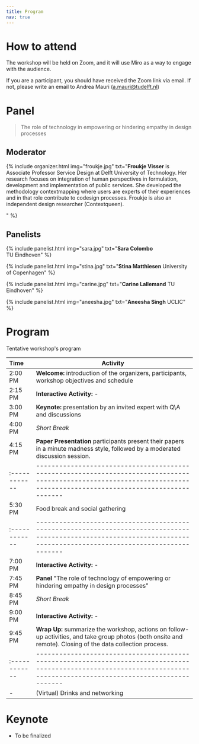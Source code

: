 ```yaml
---
title: Program
nav: true
---
```


# How to attend

The workshop will be held on Zoom, and it will use Miro as a way to engage with the audience.

If you are a participant, you should have received the Zoom link via email. If not, please write an email to Andrea Mauri (a.mauri@tudelft.nl)

# Panel

> The role of technology in empowering or hindering empathy in design processes

## Moderator

{% include organizer.html img="froukje.jpg" txt="<strong>Froukje Visser</strong> is Associate Professor Service Design at Delft University of Technology. Her research focuses on integration of human perspectives in formulation, development and implementation of public services. She developed the methodology contextmapping where users are experts of their experiences and in that role contribute to codesign processes. Froukje is also an independent design researcher (Contextqueen).

" %}

## Panelists

{% include panelist.html img="sara.jpg" txt="<strong>Sara Colombo</strong> <br>TU Eindhoven" %}

{% include panelist.html img="stina.jpg" txt="<strong>Stina Matthiesen</strong> University of Copenhagen" %}

{% include panelist.html img="carine.jpg" txt="<strong>Carine Lallemand</strong> TU Eindhoven" %}

{% include panelist.html img="aneesha.jpg" txt="<strong>Aneesha Singh</strong> UCLIC" %}

# Program

Tentative workshop's program


| Time   | Activity                                                                                                                                                              |
|:------------|-----------------------------------------------------------------------------------------------------------------------------------------------------------------------|
| 2:00 PM  | **Welcome:** introduction of the  organizers, participants, workshop objectives and schedule                                                                                         |
| 2:15 PM  | **Interactive Activity:** -                                                                                         |
| 3:00 PM  | **Keynote:** presentation by an invited expert with Q\A and discussions                                                                                                   |
| 4:00 PM  | *Short Break*                                                                                         |
| 4:15 PM  | **Paper Presentation** participants present their papers in a minute madness style, followed by a moderated discussion session.                                                                                                     |
|:------------|-----------------------------------------------------------------------------------------------------------------------------------------------------------------------|
|5:30 PM | Food break and social gathering|
|:------------|-----------------------------------------------------------------------------------------------------------------------------------------------------------------------|
| 7:00 PM | **Interactive Activity:** -                                                                                                |
| 7:45 PM | **Panel** "The role of technology of empowering or hindering empathy in design processes"                                                                                                   |
| 8:45 PM  | *Short Break*                                                                                         |
| 9:00 PM | **Interactive Activity:** -                                                                                                |
| 9:45 PM | **Wrap Up:** summarize the workshop, actions on follow-up activities, and take group photos (both onsite and remote). Closing of the data collection process. |
|:------------|-----------------------------------------------------------------------------------------------------------------------------------------------------------------------|
| - | (Virtual) Drinks and networking  |

<!--
| Duration   | Activity                                                                                                                                                              |
|:------------|-----------------------------------------------------------------------------------------------------------------------------------------------------------------------|
| 10 mins | **Set up:** login to the Zoom platform and greet all people. Eventual sensor check and start of the workshop-long data collection process. |
| 15 mins | **Welcome:** introduction of the  organizers, participants, workshop objectives and schedule                                                                                         |
| 45 mins | **Keynote:** presentation by an invited expert with Q\A and discussions                                                                                                   |
| 15 mins | *Short break*                                                                                                   |
| 45 mins | **Minute Madness** participants present their papers in a minute madness style, followed by a moderated discussion session.                                                                                                     |
| 30 mins | **Panel** discussion among experts and participants about how empathy may be applied in the design process of projects or tools                                                                                                    |
|:------------|-----------------------------------------------------------------------------------------------------------------------------------------------------------------------|
|30 mins|Lunch break and social gathering|
|:------------|-----------------------------------------------------------------------------------------------------------------------------------------------------------------------|
|30 mins|**Eliciting Themes:** rapid group discussion to elicit unaddressed questions raised during previous workshop activities|
|10 mins|**Cluster Themes:** participants and organizers group and categorize the themes in topics of interests|
| 15 mins | *Short break*  |
| 30 mins | **Group Feedback:** groups present the results of their ideation to all participants for feedback |
| 30 mins | **Mapping Session:** small groups within break-out rooms and using Miro boards will consolidate their ideas into developed research agendas |
| 15 mins | *Short break*  |
| 30 mins | **Group Presentations:** each group presents and discusses the results of ideation and mapping session to all other participants |
| 30 mins | **Wrap Up:** summarize the workshop, actions on follow-up activities, and take group photos (both onsite and remote). Closing of the data collection process. |
|:------------|-----------------------------------------------------------------------------------------------------------------------------------------------------------------------|
| - | (Virtual) Drinks and networking  |

-->
# Keynote 

- To be finalized


